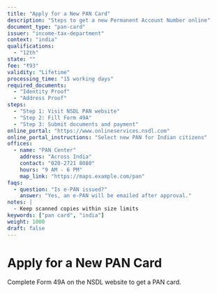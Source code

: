 ```yaml
---
title: "Apply for a New PAN Card"
description: "Steps to get a new Permanent Account Number online"
document_type: "pan-card"
issuer: "income-tax-department"
context: "india"
qualifications:
  - "12th"
state: ""
fee: "₹93"
validity: "Lifetime"
processing_time: "15 working days"
required_documents:
  - "Identity Proof"
  - "Address Proof"
steps:
  - "Step 1: Visit NSDL PAN website"
  - "Step 2: Fill Form 49A"
  - "Step 3: Submit documents and payment"
online_portal: "https://www.onlineservices.nsdl.com"
online_portal_instructions: "Select new PAN for Indian citizens"
offices:
  - name: "PAN Center"
    address: "Across India"
    contact: "020-2721 8080"
    hours: "9 AM - 6 PM"
    map_link: "https://maps.example.com/pan"
faqs:
  - question: "Is e-PAN issued?"
    answer: "Yes, an e-PAN will be emailed after approval."
notes: |
  - Keep scanned copies within size limits
keywords: ["pan card", "india"]
weight: 1000
draft: false
---
```


# Apply for a New PAN Card

Complete Form 49A on the NSDL website to get a PAN card.
